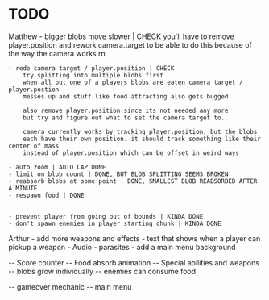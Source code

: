 # TODO

Matthew
    - bigger blobs move slower | CHECK
        you'll have to remove player.position and rework camera.target
        to be able to do this because of the way the camera works rn

    - redo camera target / player.position | CHECK
        try splitting into multiple blobs first
        when all but one of a players blobs are eaten camera target / player.postion
        messes up and stuff like food attracting also gets bugged.

        also remove player.position since its not needed any more
        but try and figure out what to set the camera target to.

        camera currently works by tracking player.position, but the blobs
        each have their own position. it should track something like their center of mass
        instead of player.position which can be offset in weird ways

    - auto zoom | AUTO CAP DONE
    - limit on blob count | DONE, BUT BLOB SPLITTING SEEMS BROKEN
    - reabsorb blobs at some point | DONE, SMALLEST BLOB REABSORBED AFTER A MINUTE
    - respawn food | DONE


    - prevent player from going out of bounds | KINDA DONE
    - don't spawn enemies in player starting chunk | KINDA DONE

Arthur
    - add more weapons and effects
    - text that shows when a player can pickup a weapon
    - Audio
    - parasites
    - add a main menu background

-- Score counter
-- Food absorb animation
-- Special abilities and weapons
-- blobs grow individually
-- enemies can consume food

-- gameover mechanic
-- main menu
